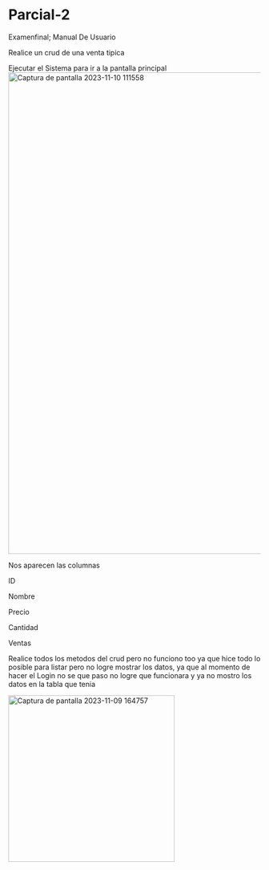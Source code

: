 # Parcial-2
Examenfinal;
Manual De Usuario

Realice un crud de una venta tipica 

Ejecutar el Sistema
para ir a la pantalla principal
 <img width="960" alt="Captura de pantalla 2023-11-10 111558" src="https://github.com/Joselyn-Cutzal/Parcial-2/assets/145822140/d50662ab-8d66-43a1-b1f8-167d747aca00">

 Nos aparecen las columnas 

 ID

 Nombre

 Precio

 Cantidad 

 Ventas

 Realice todos los metodos del crud pero no funciono too ya que
 hice todo lo posible para listar pero no logre mostrar los datos,
 ya que al momento de hacer el Login  no se que paso no logre que funcionara y ya no mostro los datos en la tabla que tenia
 
 <img width="332" alt="Captura de pantalla 2023-11-09 164757" src="https://github.com/Joselyn-Cutzal/Parcial-2/assets/145822140/8818afdc-ef3e-47cc-baba-f4edbccca98c">


